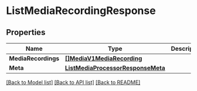 # ListMediaRecordingResponse

## Properties

Name | Type | Description | Notes
------------ | ------------- | ------------- | -------------
**MediaRecordings** | [**[]MediaV1MediaRecording**](MediaV1MediaRecording.md) |  |[optional] 
**Meta** | [**ListMediaProcessorResponseMeta**](ListMediaProcessorResponseMeta.md) |  |[optional] 

[[Back to Model list]](../README.md#documentation-for-models) [[Back to API list]](../README.md#documentation-for-api-endpoints) [[Back to README]](../README.md)


